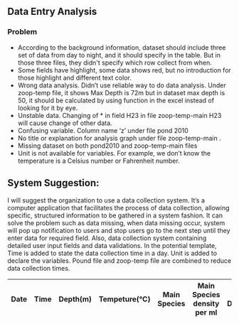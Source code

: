 ## Data Entry Analysis
### Problem
* According to the background information, dataset should include three set of data from day to night, and it should specify in the table. But in those three files, they didn't specify which row collect from when.
* Some fields have highlight, some data shows red, but no introduction for those highlight and different text color.
* Wrong data analysis. Didn’t use reliable way to do data analysis. Under zoop-temp file, it shows Max Depth is 72m but in dataset max depth is 50, it should be calculated by using function in the excel instead of looking for it by eye. 
* Unstable data. Changing of * in field H23 in file zoop-temp-main H23 will cause change of other data.
* Confusing variable. Column name ‘z’ under file pond 2010
* No title or explanation for analysis graph under file zoop-temp-main .
* Missing dataset on both pond2010 and zoop-temp-main files
* Unit is not available for variables. For example, we don’t know the temperature is a Celsius number or Fahrenheit number.

## System Suggestion: 
I will suggest the organization to use a data collection system. It’s a computer application that facilitates the process of data collection, allowing specific, structured information to be gathered in a system fashion. It can solve the problem such as data missing, when data missing occur, system will pop up notification to users and stop users go to the next step until they enter data for required field. Also, data collection system containing detailed user input fields and data validations. In the potential template, Time is added to state the data collection time in a day. Unit is added to declare the variables. Pound file and zoop-temp file are combined to reduce data collection times.


| Date | Time | Depth(m) | Tempeture(°C) | Main Species | Main Species density per ml | Colony Diameter(ml) | Chippo #/L | Chippo ColonySize(mm) | Cuni #/L | Cuni ColonySize(mm) | Chlorophyll a |
|------|------|----------|---------------|--------------|-----------------------------|---------------------|------------|-----------------------|----------|---------------------|---------------|

